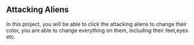 ## Attacking Aliens
In this project, you will be able to click the attacking aliens to change their color, you are able to change everything on them, including their feet,eyes etc.
